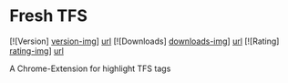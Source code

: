 # Fresh TFS

[![Version] [version-img]] [url]
[![Downloads] [downloads-img]] [url]
[![Rating] [rating-img]] [url]

[version-img]: https://img.shields.io/chrome-web-store/v/nfefmjlaaohglofpdnhgeccegigjcalf.svg
[downloads-img]: https://img.shields.io/chrome-web-store/d/nfefmjlaaohglofpdnhgeccegigjcalf.svg
[rating-img]: https://img.shields.io/chrome-web-store/rating/nfefmjlaaohglofpdnhgeccegigjcalf.svg
[url]: https://chrome.google.com/webstore/detail/kinotracker/nfefmjlaaohglofpdnhgeccegigjcalf

A Chrome-Extension for highlight TFS tags

